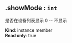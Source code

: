<a name="module_miot/Device--module.exports..IDevice+showMode"></a>

## .showMode : <code>int</code>
是否在设备列表显示
 0 -- 不显示

**Kind**: instance member  
**Read only**: true  
